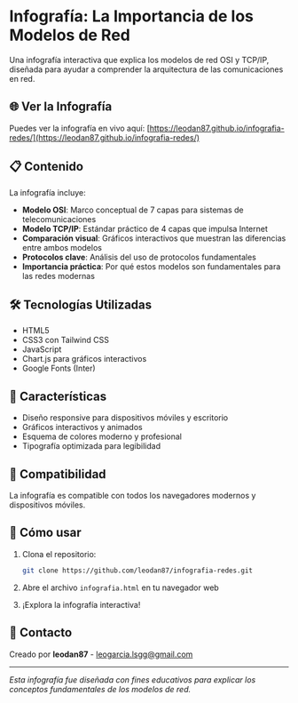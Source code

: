 # Infografía: La Importancia de los Modelos de Red

Una infografía interactiva que explica los modelos de red OSI y TCP/IP, diseñada para ayudar a comprender la arquitectura de las comunicaciones en red.

## 🌐 Ver la Infografía

Puedes ver la infografía en vivo aquí: [https://leodan87.github.io/infografia-redes/](https://leodan87.github.io/infografia-redes/)

## 📋 Contenido

La infografía incluye:

- **Modelo OSI**: Marco conceptual de 7 capas para sistemas de telecomunicaciones
- **Modelo TCP/IP**: Estándar práctico de 4 capas que impulsa Internet
- **Comparación visual**: Gráficos interactivos que muestran las diferencias entre ambos modelos
- **Protocolos clave**: Análisis del uso de protocolos fundamentales
- **Importancia práctica**: Por qué estos modelos son fundamentales para las redes modernas

## 🛠️ Tecnologías Utilizadas

- HTML5
- CSS3 con Tailwind CSS
- JavaScript
- Chart.js para gráficos interactivos
- Google Fonts (Inter)

## 🎨 Características

- Diseño responsive para dispositivos móviles y escritorio
- Gráficos interactivos y animados
- Esquema de colores moderno y profesional
- Tipografía optimizada para legibilidad

## 📱 Compatibilidad

La infografía es compatible con todos los navegadores modernos y dispositivos móviles.

## 🚀 Cómo usar

1. Clona el repositorio:
   ```bash
   git clone https://github.com/leodan87/infografia-redes.git
   ```

2. Abre el archivo `infografia.html` en tu navegador web

3. ¡Explora la infografía interactiva!

## 📧 Contacto

Creado por **leodan87** - leogarcia.lsgg@gmail.com

---

*Esta infografía fue diseñada con fines educativos para explicar los conceptos fundamentales de los modelos de red.*
